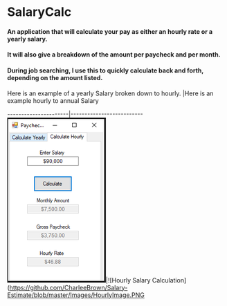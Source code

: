 SalaryCalc 
==========

#### An application that will calculate your pay as either an hourly rate or a yearly salary. 
#### It will also give a breakdown of the amount per paycheck and per month. 

#### During job searching, I use this to quickly calculate back and forth, depending on the amount listed. 

Here is an example of a yearly Salary broken down to hourly. |Here is an example hourly to annual Salary
                                                             
----------------------|--------------------------
![Yearly Salary Calculation](https://github.com/CharleeBrown/Salary-Estimate/blob/master/Images/YearlyImage.PNG)|![Hourly Salary Calculation](https://github.com/CharleeBrown/Salary-Estimate/blob/master/Images/HourlyImage.PNG

